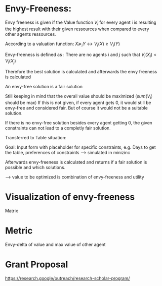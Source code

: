 # Envy-Freeness:
Envy freeness is given if the Value function $V_i$ for every agent i is resulting the highest result with their given ressources when compared to every other agents ressources. 

According to a valuation function:
$X \succeq_i Y \leftrightarrow V_i(X) \geq V_i(Y)$

Envy-freeness is defined as : There are no agents $i$ and $j$ such that
$V_i(X_i) < V_i(X_j)$

Therefore the best solution is calculated and afterwards the envy freeness is calculated

An envy-free solution is a fair solution 

Still keeping in mind that the overall value should be maximized ($sum(V_i)$ should be max)
If this is not given, if every agent gets 0, it would still be envy-free and considered fair. But of course it would not be a suitable solution.

If there is no envy-free solution besides every agent getting 0, the given constraints can not lead to a completly fair solution.

Transferred to Table situation:

Goal: Input form with placeholder for specific constraints, e.g. Days to get the table,
preferences of constraints
--> simulated in minizinc 

Afterwards envy-freeness is calculated and returns if a fair solution is possible and which solutions.

--> value to be optimized is combination of envy-freeness and utility

# Visualization of envy-freeness
Matrix

# Metric
Envy-delta of value and max value of other agent

# Grant Proposal
https://research.google/outreach/research-scholar-program/

